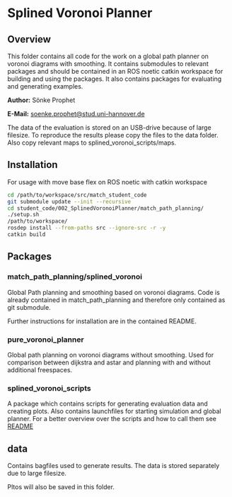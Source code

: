 # Splined Voronoi Planner
## Overview

This folder contains all code for the work on a global path planner on voronoi diagrams with smoothing.
It contains submodules to relevant packages and should be contained in an ROS noetic catkin workspace for building and using the packages.
It also contains packages for evaluating and generating examples.

**Author:** Sönke Prophet

**E-Mail:** soenke.prophet@stud.uni-hannover.de

The data of the evaluation is stored on an USB-drive because of large filesize.
To reproduce the results please copy the files to the data folder.
Also copy relevant maps to splined_voronoi_scripts/maps.

## Installation

For usage with move base flex on ROS noetic with catkin workspace

```bash
cd /path/to/workspace/src/match_student_code
git submodule update --init --recursive
cd student_code/002_SplinedVoronoiPlanner/match_path_planning/
./setup.sh
/path/to/workspace/
rosdep install --from-paths src --ignore-src -r -y
catkin build
```

## Packages

### match_path_planning/splined_voronoi
Global Path planning and smoothing based on voronoi diagrams. Code is already contained in match_path_planning and therefore only contained as git submodule.

Further instructions for installation are in the contained README.

### pure_voronoi_planner
Global path planning on voronoi diagrams without smoothing. Used for comparison between dijkstra and astar and planning with and without additional freespaces.

### splined_voronoi_scripts
A package which contains scripts for generating evaluation data and creating plots.
Also contains launchfiles for starting simulation and global planner.
For a better overview over the scripts and how to call them see [README](splined_voronoi_scripts/README.md)

## data
Contains bagfiles used to generate results. 
The data is stored separately due to large filesize.

Pltos will also be saved in this folder.
